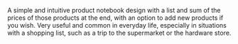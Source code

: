 A simple and intuitive product notebook design with a list and sum of the prices of those products at the end, with an option to add new products if you wish. Very useful and common in everyday life, especially in situations with a shopping list, such as a trip to the supermarket or the hardware store.